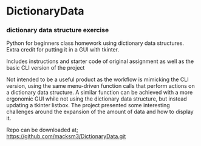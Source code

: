 # DictionaryData
### dictionary data structure exercise

Python for beginners class homework using dictionary data structures.
Extra credit for putting it in a GUI with tkinter.

Includes instructions and starter code of original assignment as well as the 
basic CLI version of the project

Not intended to be a useful product as the workflow is mimicking the 
CLI version, using the same menu-driven function calls that perform 
actions on a dictionary data structure. A similar function can be achieved 
with a more ergonomic GUI while not using the dictionary data structure, but instead 
updating a tkinter listbox. The project presented 
some interesting challenges around the expansion of the amount of data 
and how to display it.

Repo can be downloaded at; https://github.com/macksm3/DictionaryData.git

